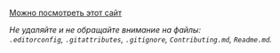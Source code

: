 [Можно посмотреть этот сайт](https://antonkld.github.io/test1/)

_Не удаляйте и не обращайте внимание на файлы:_<br>
_`.editorconfig`, `.gitattributes`, `.gitignore`, `Contributing.md`, `Readme.md`._
